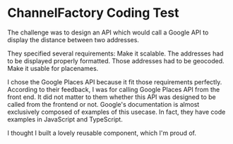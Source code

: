 # ChannelFactory Coding Test

The challenge was to design an API which would call a Google API to display the distance between two addresses. 

They specified several requirements:
Make it scalable. 
The addresses had to be displayed properly formatted. 
Those addresses had to be geocoded. 
Make it usable for placenames. 

I chose the Google Places API because it fit those requirements perfectly. According to their feedback, I was for calling Google Places API from the front end. 
It did not matter to them whether this API was designed to be called from the frontend or not. Google's documentation is almost exclusively composed of examples of this usecase. In fact, they have code examples in JavaScript and TypeScript. 

I thought I built a lovely reusable component, which I'm proud of.
